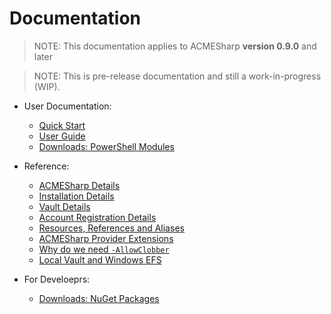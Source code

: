 # Documentation

> NOTE: This documentation applies to ACMESharp **version 0.9.0** and later

> NOTE: This is pre-release documentation and still a work-in-progress (WIP).

* User Documentation:
  * [Quick Start](Quick-Start.md)
  * [User Guide](User-Guide.md)
  * [Downloads: PowerShell Modules](Downloads-PowerShell-Modules.md)

* Reference:
  * [ACMESharp Details](ACMESharp-Details.md)
  * [Installation Details](Installation-ACMESharp-PowerShell-client.md)
  * [Vault Details](Vault-Details.md)
  * [Account Registration Details](Account-Registration-Details.md)
  * [Resources, References and Aliases](Resources,-References-and-Aliases.md)
  * [ACMESharp Provider Extensions](ext_docs/)
  * [Why do we need `-AllowClobber`](Why-AllowClobber.md)
  * [Local Vault and Windows EFS](Local-Vault-EFS.md)

* For Develoeprs:
  * [Downloads: NuGet Packages](Downloads-NuGet-Packages.md)
